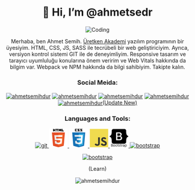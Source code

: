 <h1 align="center">👋 Hi, I’m @ahmetsedr </h1>
<div align="center" ><img align="center" alt="Coding" width="250" src="https://media.tenor.com/ang0VzOwbdAAAAAS/the-matrix-reloaded-matrix.gif"><p align="center">Merhaba, ben Ahmet Semih. <a href="https://uretkenakademi.com/" target="_blank">Üretken Akademi</a> yazılım programının bir üyesiyim. HTML, CSS, JS, SASS ile tecrübeli bir web geliştiriciyim. Ayrıca, versiyon kontrol sistemi GIT ile de deneyimliyim. Responsive tasarım ve tarayıcı uyumluluğu konularına önem veririm ve Web Vitals hakkında da bilgim var. Webpack ve NPM hakkında da bilgi sahibiyim. Takipte kalın.</p></div>

<h3 align="center">Social Meida:</h3>
<p align="center">
<a href="https://www.linkedin.com/in/ahmet-semih-dur/" target="blank"><img align="center" src="https://raw.githubusercontent.com/rahuldkjain/github-profile-readme-generator/master/src/images/icons/Social/linked-in-alt.svg" alt="ahmetsemihdur" height="30" width="30" /></a>
  <a href="https://codepen.io/ahmetsedr" target="blank"><img align="center" src="https://www.svgrepo.com/show/353582/codepen-icon.svg" alt="ahmetsemihdur" height="30" width="30" /></a>
  <a href="https://www.youtube.com/@ahmetsemihdur" target="blank"><img align="center" src="https://raw.githubusercontent.com/rahuldkjain/github-profile-readme-generator/888aff31e1d26dd2a6acf6afebbc34970aeb0118/src/images/icons/Social/youtube.svg" alt="ahmetsemihdur" height="30" width="30" /></a>
  <a href="mailto:ahmetsecodr@gmail.com" target="blank"><img align="center" src="https://freesvg.org/img/Mail-Icon-White-on-Grey.png" alt="ahmetsemihdur" height="30" width="30" /></a>
  <a href="https://ahmetsedr.github.io/TwitterClone/pages/" target="blank"><img align="center" src="https://images.vexels.com/media/users/3/199980/isolated/preview/4c910ee68a0f4fe8029f72e40bc10fe6-internet-browsing-symbol-strich-rosa.png" alt="ahmetsemihdur" height="30" width="30" />(Update New)</a>
</p>

<h3 align="center">Languages and Tools:</h3>
<p align="center"> 
<a href="https://git-scm.com/" target="_blank" rel="noreferrer"> 
  <img src="https://www.vectorlogo.zone/logos/git-scm/git-scm-icon.svg" alt="git" width="50" height="50"/> 
</a> 
<a href="https://www.w3.org/html/" target="_blank" rel="noreferrer"> 
  <img src="https://raw.githubusercontent.com/devicons/devicon/master/icons/html5/html5-original-wordmark.svg" alt="html5" width="50" height="50"/> 
</a>
<a href="https://www.w3schools.com/css/" target="_blank" rel="noreferrer"> 
  <img src="https://raw.githubusercontent.com/devicons/devicon/master/icons/css3/css3-original-wordmark.svg" alt="css3" width="50" height="50"/> 
</a>
  <a href="https://developer.mozilla.org/en-US/docs/Web/JavaScript" target="_blank" rel="noreferrer"> 
  <img src="https://raw.githubusercontent.com/devicons/devicon/master/icons/javascript/javascript-original.svg" alt="javascript" width="50" height="50"/> 
</a>
<a href="https://getbootstrap.com" target="_blank" rel="noreferrer"> 
  <img src="https://raw.githubusercontent.com/devicons/devicon/master/icons/bootstrap/bootstrap-plain-wordmark.svg" alt="bootstrap" width="50" height="50"/> 
</a>
  <a href="https://sass-lang.com/" target="_blank" rel="noreferrer"> 
  <img src="https://raw.githubusercontent.com/rahuldkjain/github-profile-readme-generator/888aff31e1d26dd2a6acf6afebbc34970aeb0118/src/images/icons/FrontendDevelopment/sass.svg" alt="bootstrap" width="50" height="50"/> 
</a>
  <div align="center"><a href="https://reactjs.org/" target="_blank" rel="noreferrer"> 
 <img src="https://raw.githubusercontent.com/rahuldkjain/github-profile-readme-generator/888aff31e1d26dd2a6acf6afebbc34970aeb0118/src/images/icons/FrontendDevelopment/reactjs.svg" alt="bootstrap" width="50" height="50"/> 
</a></div><p align="center">(Learn)</p>


<p align="center"><img align="center" src="https://github-readme-stats-sigma-five.vercel.app/api/top-langs/?username=ahmetsedr&layout=compact" alt="ahmetsemihdur" /></p>
